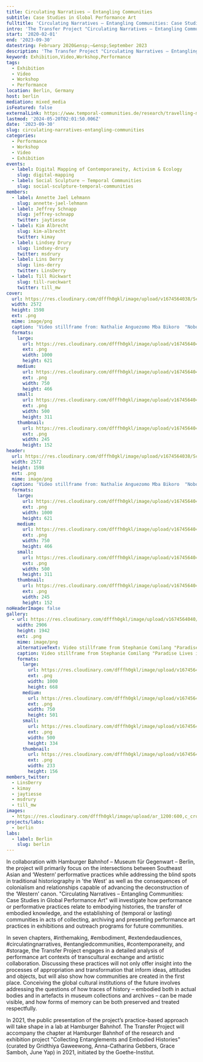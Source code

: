 ```yaml
---
title: Circulating Narratives – Entangling Communities
subtitle: Case Studies in Global Performance Art
fulltitle: 'Circulating Narratives – Entangling Communities: Case Studies in Global Performance Art'
intro: 'The Transfer Project "Circulating Narratives – Entangling Communities: Case Studies in Global Performance Art" will explore how diverse histories inform performative practices and shape communities as embodied knowledge.'
start: '2020-02-01'
end: '2023-09-30'
datestring: February 2020&ensp;–&ensp;September 2023
description: 'The Transfer Project "Circulating Narratives – Entangling Communities: Case Studies in Global Performance Art" will explore how diverse histories inform…'
keyword: Exhibition,Video,Workshop,Performance
tags:
  - Exhibition
  - Video
  - Workshop
  - Performance
location: Berlin, Germany
host: berlin
mediation: mixed_media
isFeatured: false
externalLink: https://www.temporal-communities.de/research/travelling-matters/projects/circulating-narratives_entangled-communities/index.html
lastmod: '2024-05-20T02:01:50.006Z'
date: '2023-09-30'
slug: circulating-narratives-entangling-communities
categories:
  - Performance
  - Workshop
  - Video
  - Exhibition
events:
  - label: Digital Mapping of Contemporaneity, Activism & Ecology
    slug: digital-mapping
  - label: Social Sculpture – Temporal Communities
    slug: social-sculpture-temporal-communities
members:
  - label: Annette Jael Lehmann
    slug: annette-jael-lehmann
  - label: Jeffrey Schnapp
    slug: jeffrey-schnapp
    twitter: jaytiesse
  - label: Kim Albrecht
    slug: kim-albrecht
    twitter: kimay
  - label: Lindsey Drury
    slug: lindsey-drury
    twitter: msdrury
  - label: Lins Derry
    slug: lins-derry
    twitter: LinsDerry
  - label: Till Rückwart
    slug: till-rueckwart
    twitter: till_mw
cover:
  url: https://res.cloudinary.com/dfffh0gkl/image/upload/v1674564038/Screen_Shot_2023_01_24_at_13_36_48_d0b6849be2.png
  width: 2572
  height: 1598
  ext: .png
  mime: image/png
  caption: 'Video stillframe from: Nathalie Anguezomo Mba Bikoro  "Nobody Knows The Troubles I''ve Seen: Performing Disobedience, Resilience and Black Empowerment"'
  formats:
    large:
      url: https://res.cloudinary.com/dfffh0gkl/image/upload/v1674564042/large_Screen_Shot_2023_01_24_at_13_36_48_d0b6849be2.png
      ext: .png
      width: 1000
      height: 621
    medium:
      url: https://res.cloudinary.com/dfffh0gkl/image/upload/v1674564043/medium_Screen_Shot_2023_01_24_at_13_36_48_d0b6849be2.png
      ext: .png
      width: 750
      height: 466
    small:
      url: https://res.cloudinary.com/dfffh0gkl/image/upload/v1674564043/small_Screen_Shot_2023_01_24_at_13_36_48_d0b6849be2.png
      ext: .png
      width: 500
      height: 311
    thumbnail:
      url: https://res.cloudinary.com/dfffh0gkl/image/upload/v1674564040/thumbnail_Screen_Shot_2023_01_24_at_13_36_48_d0b6849be2.png
      ext: .png
      width: 245
      height: 152
header:
  url: https://res.cloudinary.com/dfffh0gkl/image/upload/v1674564038/Screen_Shot_2023_01_24_at_13_36_48_d0b6849be2.png
  width: 2572
  height: 1598
  ext: .png
  mime: image/png
  caption: 'Video stillframe from: Nathalie Anguezomo Mba Bikoro  "Nobody Knows The Troubles I''ve Seen: Performing Disobedience, Resilience and Black Empowerment"'
  formats:
    large:
      url: https://res.cloudinary.com/dfffh0gkl/image/upload/v1674564042/large_Screen_Shot_2023_01_24_at_13_36_48_d0b6849be2.png
      ext: .png
      width: 1000
      height: 621
    medium:
      url: https://res.cloudinary.com/dfffh0gkl/image/upload/v1674564043/medium_Screen_Shot_2023_01_24_at_13_36_48_d0b6849be2.png
      ext: .png
      width: 750
      height: 466
    small:
      url: https://res.cloudinary.com/dfffh0gkl/image/upload/v1674564043/small_Screen_Shot_2023_01_24_at_13_36_48_d0b6849be2.png
      ext: .png
      width: 500
      height: 311
    thumbnail:
      url: https://res.cloudinary.com/dfffh0gkl/image/upload/v1674564040/thumbnail_Screen_Shot_2023_01_24_at_13_36_48_d0b6849be2.png
      ext: .png
      width: 245
      height: 152
noHeaderImage: false
gallery:
  - url: https://res.cloudinary.com/dfffh0gkl/image/upload/v1674564040/Screen_Shot_2023_01_24_at_13_38_09_e0ead294eb.png
    width: 2906
    height: 1942
    ext: .png
    mime: image/png
    alternativeText: Video stillframe from Stephanie Comilang "Paradise Lives in the Ruins of Colonial and Dictatorship Architecture"
    caption: Video stillframe from Stephanie Comilang "Paradise Lives in the Ruins of Colonial and Dictatorship Architecture"
    formats:
      large:
        url: https://res.cloudinary.com/dfffh0gkl/image/upload/v1674564044/large_Screen_Shot_2023_01_24_at_13_38_09_e0ead294eb.png
        ext: .png
        width: 1000
        height: 668
      medium:
        url: https://res.cloudinary.com/dfffh0gkl/image/upload/v1674564045/medium_Screen_Shot_2023_01_24_at_13_38_09_e0ead294eb.png
        ext: .png
        width: 750
        height: 501
      small:
        url: https://res.cloudinary.com/dfffh0gkl/image/upload/v1674564046/small_Screen_Shot_2023_01_24_at_13_38_09_e0ead294eb.png
        ext: .png
        width: 500
        height: 334
      thumbnail:
        url: https://res.cloudinary.com/dfffh0gkl/image/upload/v1674564041/thumbnail_Screen_Shot_2023_01_24_at_13_38_09_e0ead294eb.png
        ext: .png
        width: 233
        height: 156
members_twitter:
  - LinsDerry
  - kimay
  - jaytiesse
  - msdrury
  - till_mw
images:
  - https://res.cloudinary.com/dfffh0gkl/image/upload/ar_1200:600,c_crop/c_limit,h_1200,w_600/v1674564038/Screen_Shot_2023_01_24_at_13_36_48_d0b6849be2.png
projects/labs:
  - berlin
labs:
  - label: Berlin
    slug: berlin
---
```

In collaboration with Hamburger Bahnhof – Museum für Gegenwart – Berlin, the project will primarily focus on the intersections between Southeast Asian and ‘Western’ performative practices while addressing the blind spots in traditional historiography in 'the West' as well as the consequences of colonialism and relationships capable of advancing the deconstruction of the ‘Western’ canon. "Circulating Narratives – Entangling Communities: Case Studies in Global Performance Art" will investigate how performance or performative practices relate to embodying histories, the transfer of embodied knowledge, and the establishing of (temporal or lasting) communities in acts of collecting, archiving and presenting performance art practices in exhibitions and outreach programs for future communities.

In seven chapters, #inthemaking, #embodiment, #extendedaudiences, #circulatingnarratives, #entangledcommunities, #contemporaneity, and #storage, the Transfer Project engages in a detailed analysis of performance art contexts of transcultural exchange and artistic collaboration. Discussing these practices will not only offer insight into the processes of appropriation and transformation that inform ideas, attitudes and objects, but will also show how communities are created in the first place. Conceiving the global cultural institutions of the future involves addressing the questions of how traces of history – embodied both in actual bodies and in artefacts in museum collections and archives – can be made visible, and how forms of memory can be both preserved and treated respectfully.

In 2021, the public presentation of the project’s practice-based approach will take shape in a lab at Hamburger Bahnhof. The Transfer Project will accompany the chapter at Hamburger Bahnhof of the research and exhibition project "Collecting Entanglements and Embodied Histories" (curated by Gridthiya Gaweewong, Anna-Catharina Gebbers, Grace Samboh, June Yap) in 2021, initiated by the Goethe-Institut.